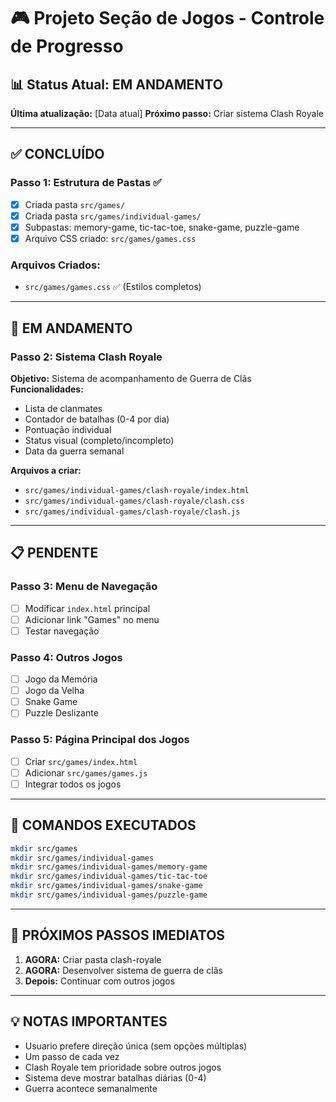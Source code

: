 # 🎮 Projeto Seção de Jogos - Controle de Progresso

## 📊 Status Atual: EM ANDAMENTO
**Última atualização:** [Data atual]
**Próximo passo:** Criar sistema Clash Royale

---

## ✅ CONCLUÍDO

### Passo 1: Estrutura de Pastas ✅
- [x] Criada pasta `src/games/`
- [x] Criada pasta `src/games/individual-games/`
- [x] Subpastas: memory-game, tic-tac-toe, snake-game, puzzle-game
- [x] Arquivo CSS criado: `src/games/games.css`

### Arquivos Criados:
- `src/games/games.css` ✅ (Estilos completos)

---

## 🔄 EM ANDAMENTO

### Passo 2: Sistema Clash Royale
**Objetivo:** Sistema de acompanhamento de Guerra de Clãs
**Funcionalidades:**
- Lista de clanmates
- Contador de batalhas (0-4 por dia)
- Pontuação individual
- Status visual (completo/incompleto)
- Data da guerra semanal

**Arquivos a criar:**
- `src/games/individual-games/clash-royale/index.html`
- `src/games/individual-games/clash-royale/clash.css`
- `src/games/individual-games/clash-royale/clash.js`

---

## 📋 PENDENTE

### Passo 3: Menu de Navegação
- [ ] Modificar `index.html` principal
- [ ] Adicionar link "Games" no menu
- [ ] Testar navegação

### Passo 4: Outros Jogos
- [ ] Jogo da Memória
- [ ] Jogo da Velha
- [ ] Snake Game
- [ ] Puzzle Deslizante

### Passo 5: Página Principal dos Jogos
- [ ] Criar `src/games/index.html`
- [ ] Adicionar `src/games/games.js`
- [ ] Integrar todos os jogos

---

## 🔧 COMANDOS EXECUTADOS
```bash
mkdir src/games
mkdir src/games/individual-games
mkdir src/games/individual-games/memory-game
mkdir src/games/individual-games/tic-tac-toe
mkdir src/games/individual-games/snake-game
mkdir src/games/individual-games/puzzle-game
```

---

## 🎯 PRÓXIMOS PASSOS IMEDIATOS
1. **AGORA:** Criar pasta clash-royale
2. **AGORA:** Desenvolver sistema de guerra de clãs
3. **Depois:** Continuar com outros jogos

---

## 💡 NOTAS IMPORTANTES
- Usuario prefere direção única (sem opções múltiplas)
- Um passo de cada vez
- Clash Royale tem prioridade sobre outros jogos
- Sistema deve mostrar batalhas diárias (0-4)
- Guerra acontece semanalmente